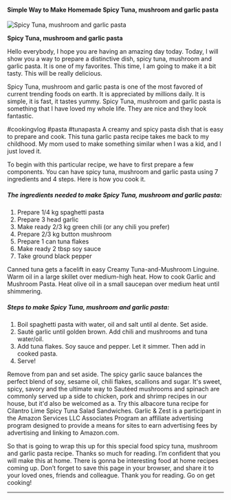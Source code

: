             

#### Simple Way to Make Homemade Spicy Tuna, mushroom and garlic pasta

![Spicy Tuna, mushroom and garlic pasta](https://img-global.cpcdn.com/recipes/6166021405671424/751x532cq70/spicy-tuna-mushroom-and-garlic-pasta-recipe-main-photo.jpg)

**Spicy Tuna, mushroom and garlic pasta**

Hello everybody, I hope you are having an amazing day today. Today, I will show you a way to prepare a distinctive dish, spicy tuna, mushroom and garlic pasta. It is one of my favorites. This time, I am going to make it a bit tasty. This will be really delicious.

Spicy Tuna, mushroom and garlic pasta is one of the most favored of current trending foods on earth. It is appreciated by millions daily. It is simple, it is fast, it tastes yummy. Spicy Tuna, mushroom and garlic pasta is something that I have loved my whole life. They are nice and they look fantastic.

#cookingvlog #pasta #tunapasta A creamy and spicy pasta dish that is easy to prepare and cook. This tuna garlic pasta recipe takes me back to my childhood. My mom used to make something similar when I was a kid, and I just loved it.

To begin with this particular recipe, we have to first prepare a few components. You can have spicy tuna, mushroom and garlic pasta using 7 ingredients and 4 steps. Here is how you cook it.

##### The ingredients needed to make Spicy Tuna, mushroom and garlic pasta:

1.  Prepare 1/4 kg spaghetti pasta
2.  Prepare 3 head garlic
3.  Make ready 2/3 kg green chili (or any chili you prefer)
4.  Prepare 2/3 kg button mushroom
5.  Prepare 1 can tuna flakes
6.  Make ready 2 tbsp soy sauce
7.  Take ground black pepper

Canned tuna gets a facelift in easy Creamy Tuna-and-Mushroom Linguine. Warm oil in a large skillet over medium-high heat. How to cook Garlic and Mushroom Pasta. Heat olive oil in a small saucepan over medium heat until shimmering.

##### Steps to make Spicy Tuna, mushroom and garlic pasta:

1.  Boil spaghetti pasta with water, oil and salt until al dente. Set aside.
2.  Sauté garlic until golden brown. Add chili and mushrooms and tuna water/oil.
3.  Add tuna flakes. Soy sauce and pepper. Let it simmer. Then add in cooked pasta.
4.  Serve!

Remove from pan and set aside. The spicy garlic sauce balances the perfect blend of soy, sesame oil, chili flakes, scallions and sugar. It's sweet, spicy, savory and the ultimate way to Sautéed mushrooms and spinach are commonly served up a side to chicken, pork and shrimp recipes in our house, but it'd also be welcomed as a. Try this albacore tuna recipe for Cilantro Lime Spicy Tuna Salad Sandwiches. Garlic & Zest is a participant in the Amazon Services LLC Associates Program an affiliate advertising program designed to provide a means for sites to earn advertising fees by advertising and linking to Amazon.com.

So that is going to wrap this up for this special food spicy tuna, mushroom and garlic pasta recipe. Thanks so much for reading. I’m confident that you will make this at home. There is gonna be interesting food at home recipes coming up. Don’t forget to save this page in your browser, and share it to your loved ones, friends and colleague. Thank you for reading. Go on get cooking!

* * *